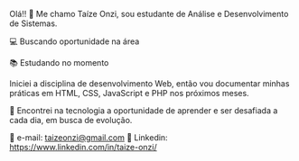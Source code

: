 Olá!! 👋 Me chamo Taíze Onzi, sou estudante de Análise e Desenvolvimento de Sistemas.

💻 Buscando oportunidade na área

📚 Estudando no momento

Iniciei a disciplina de desenvolvimento Web, então vou documentar minhas práticas em HTML, CSS, JavaScript e PHP nos próximos meses.

🌱 Encontrei na tecnologia a oportunidade de aprender e ser desafiada a cada dia, em busca de evolução.

📧 e-mail: taizeonzi@gmail.com
🔗 Linkedin: https://www.linkedin.com/in/taize-onzi/
